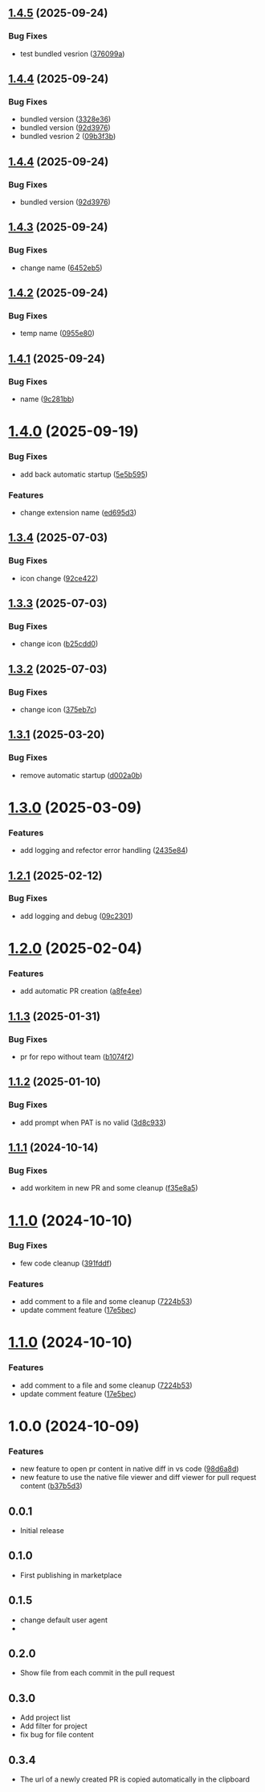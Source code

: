 ## [1.4.5](https://github.com/damhau/azdo-pull-request/compare/v1.4.4...v1.4.5) (2025-09-24)


### Bug Fixes

* test bundled vesrion ([376099a](https://github.com/damhau/azdo-pull-request/commit/376099a98b18ff3a4e0c769e60a7a0414d894d32))

## [1.4.4](https://github.com/damhau/azdo-pull-request/compare/v1.4.3...v1.4.4) (2025-09-24)


### Bug Fixes

* bundled version ([3328e36](https://github.com/damhau/azdo-pull-request/commit/3328e36bd2f05b67a540fbae4940b34ab96b25c6))
* bundled version ([92d3976](https://github.com/damhau/azdo-pull-request/commit/92d397620351fbf61f6624e58f752e0674c9a67f))
* bundled vesrion 2 ([09b3f3b](https://github.com/damhau/azdo-pull-request/commit/09b3f3b70b66024e17ef261a2a69bb871db00e9c))

## [1.4.4](https://github.com/damhau/azdo-pull-request/compare/v1.4.3...v1.4.4) (2025-09-24)


### Bug Fixes

* bundled version ([92d3976](https://github.com/damhau/azdo-pull-request/commit/92d397620351fbf61f6624e58f752e0674c9a67f))

## [1.4.3](https://github.com/damhau/azdo-pull-request/compare/v1.4.2...v1.4.3) (2025-09-24)


### Bug Fixes

* change name ([6452eb5](https://github.com/damhau/azdo-pull-request/commit/6452eb5e19290bb9538f34c98adf2d30b4933032))

## [1.4.2](https://github.com/damhau/azdo-pull-request/compare/v1.4.1...v1.4.2) (2025-09-24)


### Bug Fixes

* temp name ([0955e80](https://github.com/damhau/azdo-pull-request/commit/0955e80511da9599ce600ccf066280f23a42d5db))

## [1.4.1](https://github.com/damhau/azdo-pull-request/compare/v1.4.0...v1.4.1) (2025-09-24)


### Bug Fixes

* name ([9c281bb](https://github.com/damhau/azdo-pull-request/commit/9c281bbfdcdebe08de83a684e50b9eb6089abcf7))

# [1.4.0](https://github.com/damhau/azdo-pull-request/compare/v1.3.4...v1.4.0) (2025-09-19)


### Bug Fixes

* add back automatic startup ([5e5b595](https://github.com/damhau/azdo-pull-request/commit/5e5b59558f063e976d6e6edaa7c5145542553512))


### Features

* change extension name ([ed695d3](https://github.com/damhau/azdo-pull-request/commit/ed695d3bbae2d210e19993526126fe48a93bd035))

## [1.3.4](https://github.com/damhau/azdo-pull-request/compare/v1.3.3...v1.3.4) (2025-07-03)


### Bug Fixes

* icon change ([92ce422](https://github.com/damhau/azdo-pull-request/commit/92ce422d55bb15a7fe84900d17db9339ec853662))

## [1.3.3](https://github.com/damhau/azdo-pull-request/compare/v1.3.2...v1.3.3) (2025-07-03)


### Bug Fixes

* change icon ([b25cdd0](https://github.com/damhau/azdo-pull-request/commit/b25cdd07061a1d8a24a4816e12dae351fe0e7534))

## [1.3.2](https://github.com/damhau/azdo-pull-request/compare/v1.3.1...v1.3.2) (2025-07-03)


### Bug Fixes

* change icon ([375eb7c](https://github.com/damhau/azdo-pull-request/commit/375eb7ce98d4de61277689f50e28bdbe877599e6))

## [1.3.1](https://github.com/damhau/azdo-pull-request/compare/v1.3.0...v1.3.1) (2025-03-20)


### Bug Fixes

* remove automatic startup ([d002a0b](https://github.com/damhau/azdo-pull-request/commit/d002a0bb8a2f5a6843723c619cbd9a6b701c4184))

# [1.3.0](https://github.com/damhau/azdo-pull-request/compare/v1.2.1...v1.3.0) (2025-03-09)


### Features

* add logging and refector error handling ([2435e84](https://github.com/damhau/azdo-pull-request/commit/2435e84b386f75b667060bf1b50246a761c2816a))

## [1.2.1](https://github.com/damhau/azdo-pull-request/compare/v1.2.0...v1.2.1) (2025-02-12)


### Bug Fixes

* add logging and debug ([09c2301](https://github.com/damhau/azdo-pull-request/commit/09c2301bb275de74b4f9ec71b12ce3997ae9143e))

# [1.2.0](https://github.com/damhau/azdo-pull-request/compare/v1.1.3...v1.2.0) (2025-02-04)


### Features

* add automatic PR creation ([a8fe4ee](https://github.com/damhau/azdo-pull-request/commit/a8fe4ee42a5d803c70c42c3c9238c8a405dc491c))

## [1.1.3](https://github.com/damhau/azdo-pull-request/compare/v1.1.2...v1.1.3) (2025-01-31)


### Bug Fixes

* pr for repo without team ([b1074f2](https://github.com/damhau/azdo-pull-request/commit/b1074f2afdafc43d9e365f267f405656e7367e05))

## [1.1.2](https://github.com/damhau/azdo-pull-request/compare/v1.1.1...v1.1.2) (2025-01-10)


### Bug Fixes

* add prompt when PAT is no valid ([3d8c933](https://github.com/damhau/azdo-pull-request/commit/3d8c933b3309b4a7a337d61c7b0634ef5bdf2d8d))

## [1.1.1](https://github.com/damhau/azdo-pull-request/compare/v1.1.0...v1.1.1) (2024-10-14)


### Bug Fixes

* add workitem in new PR and some cleanup ([f35e8a5](https://github.com/damhau/azdo-pull-request/commit/f35e8a511528b1608eef0d97fad79e1e34a4f838))

# [1.1.0](https://github.com/damhau/azdo-pull-request/compare/v1.0.0...v1.1.0) (2024-10-10)


### Bug Fixes

* few code cleanup ([391fddf](https://github.com/damhau/azdo-pull-request/commit/391fddf9bd0cea2f91ee000cd1d8335e7b90c390))


### Features

* add comment to a file and some cleanup ([7224b53](https://github.com/damhau/azdo-pull-request/commit/7224b53a22616d88fda613b476d67260e4502211))
* update comment feature ([17e5bec](https://github.com/damhau/azdo-pull-request/commit/17e5bec9846cb1e73ea31bc9105fec009efa7d05))

# [1.1.0](https://github.com/damhau/azdo-pull-request/compare/v1.0.0...v1.1.0) (2024-10-10)


### Features

* add comment to a file and some cleanup ([7224b53](https://github.com/damhau/azdo-pull-request/commit/7224b53a22616d88fda613b476d67260e4502211))
* update comment feature ([17e5bec](https://github.com/damhau/azdo-pull-request/commit/17e5bec9846cb1e73ea31bc9105fec009efa7d05))

# 1.0.0 (2024-10-09)


### Features

* new feature to open pr content in native diff in vs code ([98d6a8d](https://github.com/damhau/azdo-pull-request/commit/98d6a8d7245d6b94c3e809e84a6847ccd8b770a6))
* new feature to use the native file viewer and diff viewer for pull request content ([b37b5d3](https://github.com/damhau/azdo-pull-request/commit/b37b5d3a468cad6f9c94c53120efbd6d438a2ccd))

## 0.0.1

- Initial release

## 0.1.0

- First publishing in marketplace

## 0.1.5

- change default user agent
-
## 0.2.0

- Show file from each commit in the pull request

## 0.3.0

- Add project list
- Add filter for project
- fix bug for file content


## 0.3.4

- The url of a newly created PR is copied automatically in the clipboard
